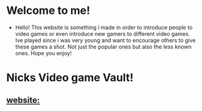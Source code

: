 # Welcome to me!

* Hello! This website is something i made in order to introduce people to video games or even introduce new gamers to different video games. Ive played since i was very young and want to encourage others to give these games a shot. Not just the popular ones but also the less known ones. Hope you enjoy!

# Nicks Video game Vault!
## [website:](file:///C:/Users/Nicholas/OneDrive/Desktop/pc%20stuff/usagi-oni.github.io/index.html)
